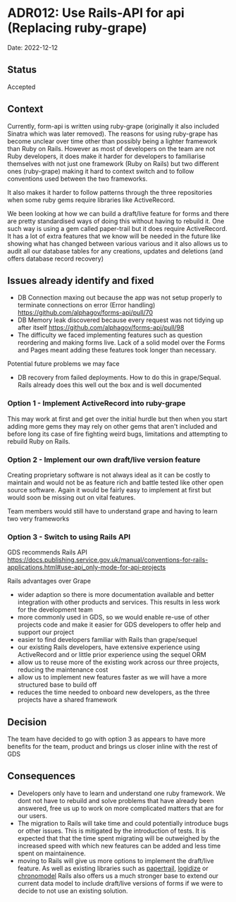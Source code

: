 # ADR012: Use Rails-API for api (Replacing ruby-grape)

Date: 2022-12-12

## Status

Accepted

## Context

Currently, form-api is written using ruby-grape (originally it also included Sinatra which was later removed). 
The reasons for using ruby-grape has become unclear over time other than possibly being a lighter framework than Ruby on Rails. 
However as most of developers on the team are not Ruby developers, it does make it harder
for developers to familiarise themselves with not just one framework (Ruby on Rails) but two different ones (ruby-grape)
making it hard to context switch and to follow conventions used between the two frameworks. 

It also makes it harder to follow patterns through the three repositories when some ruby gems require libraries like ActiveRecord.

We been looking at how we can build a draft/live feature for forms and there are pretty standardised ways of doing this
without having to rebuild it. One such way is using a gem called paper-trail but it does require ActiveRecord.  It has 
a lot of extra features that we know will be needed in the future like showing what has changed between various various
and it also allows us to audit all our database tables for any creations, updates and deletions (and offers database record recovery)

## Issues already identify and fixed 

- DB Connection maxing out because the app was not setup properly to terminate connections on error (Error handling)
  https://github.com/alphagov/forms-api/pull/70
- DB Memory leak discovered because every request was not tidying up after itself
  https://github.com/alphagov/forms-api/pull/98
- The difficulty we faced implementing features such as question reordering and making forms live. Lack of a solid model over the Forms and Pages meant adding these features took longer than necessary.

Potential future problems we may face
- DB recovery from failed deployments. How to do this in grape/Sequal. Rails already does this well out the box and is well
  documented
 
### Option 1 - Implement ActiveRecord into ruby-grape

This may work at first and get over the initial hurdle but then when you start adding more gems they may rely on other gems
that aren't included and before long its case of fire fighting weird bugs, limitations and attempting to rebuild Ruby on Rails.

### Option 2 - Implement our own draft/live version feature

Creating proprietary software is not always ideal as it can be costly to maintain and would not be as feature rich and 
battle tested like other open source software. Again it would be fairly easy to implement at first but would soon be missing
out on vital features.

Team members would still have to understand grape and having to learn two very frameworks

### Option 3 - Switch to using Rails API
GDS recommends Rails API https://docs.publishing.service.gov.uk/manual/conventions-for-rails-applications.html#use-api_only-mode-for-api-projects

Rails advantages over Grape
- wider adaption so there is more documentation available and better integration with other products and services. This results in less work for the development team
- more commonly used in GDS, so we would enable re-use of other projects code and make it easier for GDS developers to offer help and support our project
- easier to find developers familiar with Rails than grape/sequel
- our existing Rails developers, have extensive experience using ActiveRecord and or little prior experience using the sequel ORM
- allow us to reuse more of the existing work across our three projects, reducing the maintenance cost
- allow us to implement new features faster as we will have a more structured base to build off
- reduces the time needed to onboard new developers, as the three projects have a shared framework

## Decision

The team have decided to go with option 3 as appears to have more benefits for the team, product and brings us closer inline with the rest of GDS

## Consequences

- Developers only have to learn and understand one ruby framework. We dont not have to rebuild and solve problems that
have already been answered, free us up to work on more complicated matters that are for our users.
- The migration to Rails will take time and could potentially introduce bugs or other issues. This is mitigated by the introduction of tests. It is expected that that the time spent migrating will be outweighed by the increased speed with which new features can be added and less time spent on maintainence.
- moving to Rails will give us more options to implement the draft/live feature. As well as existing libraries such as [papertrail](https://github.com/paper-trail-gem/paper_trail), [logidize](https://github.com/palkan/logidze) or [chronomodel](https://github.com/ifad/chronomodel) Rails also offers us a much stronger base to extend our current data model to include draft/live versions of forms if we were to decide to not use an existing solution.






